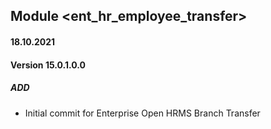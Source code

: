## Module <ent_hr_employee_transfer>

#### 18.10.2021
#### Version 15.0.1.0.0
##### ADD
- Initial commit for Enterprise Open HRMS Branch Transfer
